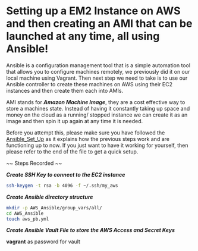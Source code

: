 # Setting up a EM2 Instance on AWS and then creating an AMI that can be launched at any time, all using Ansible!

Ansible is a configuration management tool that is a simple automation tool that allows you to configure machines remotely, we previously did it on our local machine using Vagrant. Then next step we need to take is to use our Ansible controller to create these machines on AWS using their EC2 instances and then create them each into AMIs.

AMI stands for _**Amazon Machine Image**_, they are a cost effective way to store a machines state. Instead of having it constantly taking up space and money on the cloud as a running/ stopped instance we can create it as an image and then spin it up again at any time it is needed.

Before you attempt this, please make sure you have followed the [Ansible_Set_Up](Ansible_Set_Up.md) as it explains how the previous steps work and are functioning up to now. If you just want to have it working for yourself, then please refer to the end of the file to get a quick setup.

~~ Steps Recorded ~~

_**Create SSH Key to connect to the EC2 instance**_

```bash
ssh-keygen -t rsa -b 4096 -f ~/.ssh/my_aws
```

_**Create Ansible directory structure**_


```bash
mkdir -p AWS_Ansible/group_vars/all/
cd AWS_Ansible
touch aws_pb.yml
```

_**Create Ansible Vault File to store the AWS Access and Secret Keys**_

**vagrant** as password for vault

